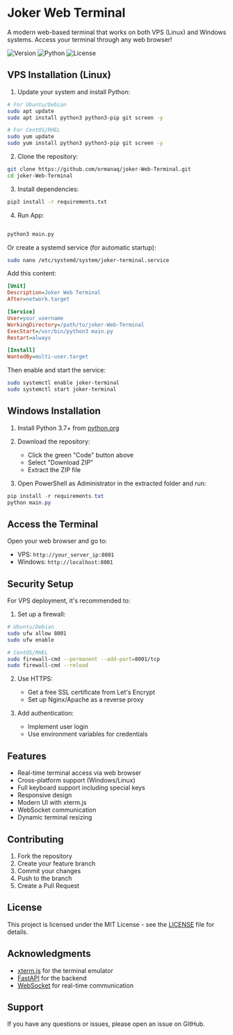 # Joker Web Terminal

A modern web-based terminal that works on both VPS (Linux) and Windows systems. Access your terminal through any web browser!

![Version](https://img.shields.io/badge/version-1.0.0-blue.svg)
![Python](https://img.shields.io/badge/python-3.7+-green.svg)
![License](https://img.shields.io/badge/license-MIT-blue.svg)

## VPS Installation (Linux)

1. Update your system and install Python:
```bash
# For Ubuntu/Debian
sudo apt update
sudo apt install python3 python3-pip git screen -y

# For CentOS/RHEL
sudo yum update
sudo yum install python3 python3-pip git screen -y
```

2. Clone the repository:
```bash
git clone https://github.com/ormanaq/joker-Web-Terminal.git
cd joker-Web-Terminal
```

3. Install dependencies:
```bash
pip3 install -r requirements.txt
```

4. Run App:
```bash

python3 main.py

```

Or create a systemd service (for automatic startup):
```bash
sudo nano /etc/systemd/system/joker-terminal.service
```

Add this content:
```ini
[Unit]
Description=Joker Web Terminal
After=network.target

[Service]
User=your_username
WorkingDirectory=/path/to/joker-Web-Terminal
ExecStart=/usr/bin/python3 main.py
Restart=always

[Install]
WantedBy=multi-user.target
```

Then enable and start the service:
```bash
sudo systemctl enable joker-terminal
sudo systemctl start joker-terminal
```

## Windows Installation

1. Install Python 3.7+ from [python.org](https://www.python.org/downloads/)

2. Download the repository:
   - Click the green "Code" button above
   - Select "Download ZIP"
   - Extract the ZIP file

3. Open PowerShell as Administrator in the extracted folder and run:
```powershell
pip install -r requirements.txt
python main.py
```

## Access the Terminal

Open your web browser and go to:
- VPS: `http://your_server_ip:8001`
- Windows: `http://localhost:8001`

## Security Setup

For VPS deployment, it's recommended to:

1. Set up a firewall:
```bash
# Ubuntu/Debian
sudo ufw allow 8001
sudo ufw enable

# CentOS/RHEL
sudo firewall-cmd --permanent --add-port=8001/tcp
sudo firewall-cmd --reload
```

2. Use HTTPS:
   - Get a free SSL certificate from Let's Encrypt
   - Set up Nginx/Apache as a reverse proxy

3. Add authentication:
   - Implement user login
   - Use environment variables for credentials

## Features

- Real-time terminal access via web browser
- Cross-platform support (Windows/Linux)
- Full keyboard support including special keys
- Responsive design
- Modern UI with xterm.js
- WebSocket communication
- Dynamic terminal resizing

## Contributing

1. Fork the repository
2. Create your feature branch
3. Commit your changes
4. Push to the branch
5. Create a Pull Request

## License

This project is licensed under the MIT License - see the [LICENSE](LICENSE) file for details.

## Acknowledgments

- [xterm.js](https://xtermjs.org/) for the terminal emulator
- [FastAPI](https://fastapi.tiangolo.com/) for the backend
- [WebSocket](https://websockets.readthedocs.io/) for real-time communication

## Support

If you have any questions or issues, please open an issue on GitHub.
